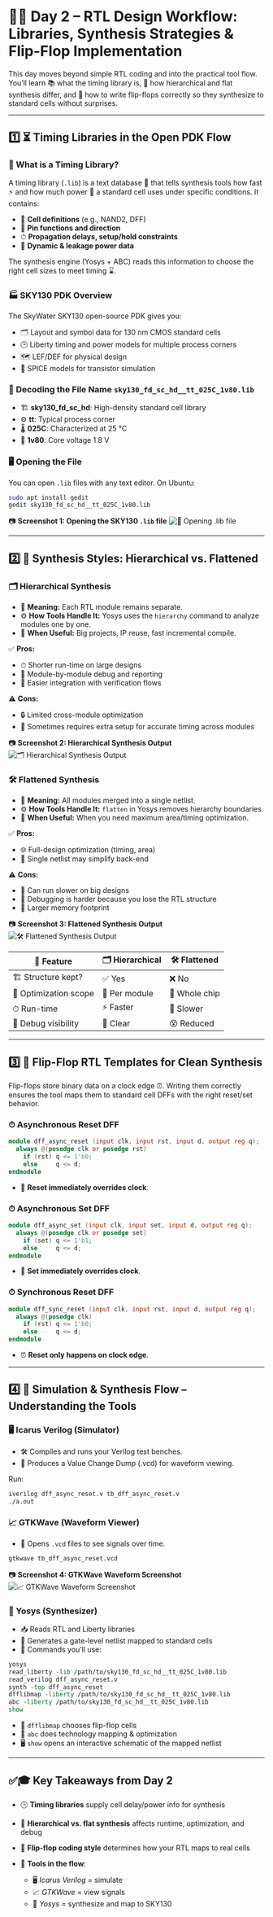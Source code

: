 # 🚀✨ Day 2 – RTL Design Workflow: Libraries, Synthesis Strategies & Flip-Flop Implementation  

This day moves beyond simple RTL coding and into the practical tool flow.  
You’ll learn 📚 what the timing library is, 🔀 how hierarchical and flat synthesis differ, and 📝 how to write flip-flops correctly so they synthesize to standard cells without surprises.

---

## 1️⃣ ⏳ Timing Libraries in the Open PDK Flow  

### 📝 What is a Timing Library?  
A timing library (`.lib`) is a text database 📄 that tells synthesis tools how fast ⚡ and how much power 🔋 a standard cell uses under specific conditions. It contains:  
- 🧩 **Cell definitions** (e.g., NAND2, DFF)  
- 🎯 **Pin functions and direction**  
- ⏱ **Propagation delays, setup/hold constraints**  
- 🔋 **Dynamic & leakage power data**

The synthesis engine (Yosys + ABC) reads this information to choose the right cell sizes to meet timing ⌛.

### 🏭 SKY130 PDK Overview  
The SkyWater SKY130 open-source PDK gives you:
- 🗂 Layout and symbol data for 130 nm CMOS standard cells  
- 🕒 Liberty timing and power models for multiple process corners  
- 🗺 LEF/DEF for physical design  
- 🔬 SPICE models for transistor simulation  

### 🔎 Decoding the File Name `sky130_fd_sc_hd__tt_025C_1v80.lib`  
- 🏗 **sky130_fd_sc_hd**: High-density standard cell library  
- ⚙️ **tt**: Typical process corner  
- 🌡 **025C**: Characterized at 25 °C  
- 🔌 **1v80**: Core voltage 1.8 V  

### 🖥 Opening the File  
You can open `.lib` files with any text editor. On Ubuntu:
```bash
sudo apt install gedit
gedit sky130_fd_sc_hd__tt_025C_1v80.lib
````

📷 **Screenshot 1: Opening the SKY130 `.lib` file**
![📂 Opening .lib file](images/sky130_lib_file.png)

---

## 2️⃣ 🧩 Synthesis Styles: Hierarchical vs. Flattened

### 🗂 Hierarchical Synthesis

* 📌 **Meaning:** Each RTL module remains separate.
* ⚙️ **How Tools Handle It:** Yosys uses the `hierarchy` command to analyze modules one by one.
* 🎯 **When Useful:** Big projects, IP reuse, fast incremental compile.

✅ **Pros:**

* ⏱ Shorter run-time on large designs
* 📝 Module-by-module debug and reporting
* 🤝 Easier integration with verification flows

⚠️ **Cons:**

* 🔒 Limited cross-module optimization
* 🧰 Sometimes requires extra setup for accurate timing across modules

📷 **Screenshot 2: Hierarchical Synthesis Output**
![🗂 Hierarchical Synthesis Output](images/hierarchical_synth.png)

### 🛠 Flattened Synthesis

* 📌 **Meaning:** All modules merged into a single netlist.
* ⚙️ **How Tools Handle It:** `flatten` in Yosys removes hierarchy boundaries.
* 🎯 **When Useful:** When you need maximum area/timing optimization.

✅ **Pros:**

* 🌐 Full-design optimization (timing, area)
* 📄 Single netlist may simplify back-end

⚠️ **Cons:**

* 🐢 Can run slower on big designs
* 🧐 Debugging is harder because you lose the RTL structure
* 💾 Larger memory footprint

📷 **Screenshot 3: Flattened Synthesis Output**
![🛠 Flattened Synthesis Output](images/flattened_synth.png)

| 📝 Feature            | 🗂 Hierarchical | 🛠 Flattened  |
| --------------------- | --------------- | ------------- |
| 🏗 Structure kept?    | ✅ Yes           | ❌ No          |
| 🎯 Optimization scope | 🔹 Per module   | 🔸 Whole chip |
| ⏱ Run-time            | ⚡ Faster        | 🐢 Slower     |
| 🧐 Debug visibility   | 👀 Clear        | 😵 Reduced    |

---

## 3️⃣ 💾 Flip-Flop RTL Templates for Clean Synthesis

Flip-flops store binary data on a clock edge ⏰. Writing them correctly ensures the tool maps them to standard cell DFFs with the right reset/set behavior.

### ⏱ Asynchronous Reset DFF

```verilog
module dff_async_reset (input clk, input rst, input d, output reg q);
  always @(posedge clk or posedge rst)
    if (rst) q <= 1'b0;
    else     q <= d;
endmodule
```

* 🔄 **Reset immediately overrides clock**.

### ⏱ Asynchronous Set DFF

```verilog
module dff_async_set (input clk, input set, input d, output reg q);
  always @(posedge clk or posedge set)
    if (set) q <= 1'b1;
    else     q <= d;
endmodule
```

* 🔄 **Set immediately overrides clock**.

### ⏱ Synchronous Reset DFF

```verilog
module dff_sync_reset (input clk, input rst, input d, output reg q);
  always @(posedge clk)
    if (rst) q <= 1'b0;
    else     q <= d;
endmodule
```

* ⏰ **Reset only happens on clock edge**.

---

## 4️⃣ 🧰 Simulation & Synthesis Flow – Understanding the Tools

### 🖥 Icarus Verilog (Simulator)

* 🛠 Compiles and runs your Verilog test benches.
* 📄 Produces a Value Change Dump (.vcd) for waveform viewing.

Run:

```bash
iverilog dff_async_reset.v tb_dff_async_reset.v
./a.out
```

### 📈 GTKWave (Waveform Viewer)

* 👀 Opens `.vcd` files to see signals over time.

```bash
gtkwave tb_dff_async_reset.vcd
```

📷 **Screenshot 4: GTKWave Waveform Screenshot**
![📈 GTKWave Waveform Screenshot](images/gtkwave_waveform.png)

### 🧠 Yosys (Synthesizer)

* 📥 Reads RTL and Liberty libraries
* 🔧 Generates a gate-level netlist mapped to standard cells
* 📝 Commands you’ll use:

```tcl
yosys
read_liberty -lib /path/to/sky130_fd_sc_hd__tt_025C_1v80.lib
read_verilog dff_async_reset.v
synth -top dff_async_reset
dfflibmap -liberty /path/to/sky130_fd_sc_hd__tt_025C_1v80.lib
abc -liberty /path/to/sky130_fd_sc_hd__tt_025C_1v80.lib
show
```

* 🔄 `dfflibmap` chooses flip-flop cells
* 🧮 `abc` does technology mapping & optimization
* 🖥 `show` opens an interactive schematic of the mapped netlist

---

## ✅🎓 Key Takeaways from Day 2

* 🕒 **Timing libraries** supply cell delay/power info for synthesis
* 🔀 **Hierarchical vs. flat synthesis** affects runtime, optimization, and debug
* 💾 **Flip-flop coding style** determines how your RTL maps to real cells
* 🧰 **Tools in the flow**:

  * 🖥 *Icarus Verilog* = simulate
  * 📈 *GTKWave* = view signals
  * 🧠 *Yosys* = synthesize and map to SKY130
